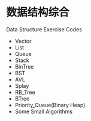 # 数据结构综合
Data Structure Exercise Codes
- Vector
- List
- Queue
- Stack
- BinTree
- BST
- AVL
- Splay
- RB_Tree
- BTree
- Priority_Queue(Binary Heap)
- Some Small Algorithms
